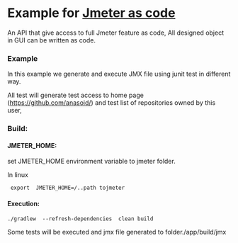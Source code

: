 # Example for [Jmeter as code](https://github.com/anasoid/jmeter-as-code)

An API that give access to full Jmeter feature as code, All designed object in GUI can be written as
code.

### Example

In this example we generate and execute JMX file using junit test in different way.

All test will generate test access to home page (https://github.com/anasoid/) and test list of
repositories owned by this user,

### Build:

#### JMETER_HOME:

set JMETER_HOME environment variable to jmeter folder.

In linux

````shell
 export  JMETER_HOME=/..path tojmeter
````

#### Execution:

````shell
./gradlew  --refresh-dependencies  clean build
````

Some tests will be executed and jmx file generated to folder./app/build/jmx